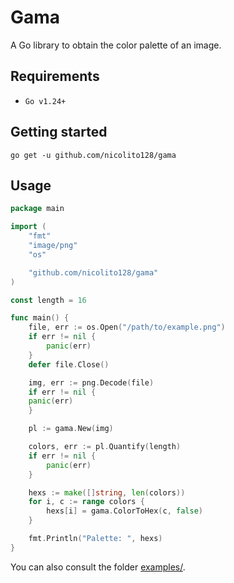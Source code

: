# Gama

A Go library to obtain the color palette of an image.

## Requirements

* `Go v1.24+`

## Getting started

    go get -u github.com/nicolito128/gama

## Usage

```go
package main

import (
	"fmt"
	"image/png"
	"os"

	"github.com/nicolito128/gama"
)

const length = 16

func main() {
    file, err := os.Open("/path/to/example.png")
    if err != nil {
	    panic(err)
    }
    defer file.Close()

    img, err := png.Decode(file)
    if err != nil {
	panic(err)
    }

    pl := gama.New(img)

    colors, err := pl.Quantify(length)
    if err != nil {
	    panic(err)
    }

    hexs := make([]string, len(colors))
    for i, c := range colors {
    	hexs[i] = gama.ColorToHex(c, false)
    }

    fmt.Println("Palette: ", hexs)
}
```

You can also consult the folder [examples/](./examples/).
